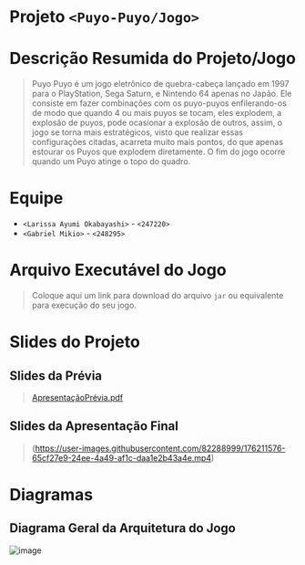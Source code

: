 # Projeto `<Puyo-Puyo/Jogo>`

# Descrição Resumida do Projeto/Jogo

> Puyo Puyo é um jogo eletrônico de quebra-cabeça lançado em 1997 para o PlayStation, Sega Saturn, e Nintendo 64 apenas no Japão. Ele consiste em fazer combinações com os puyo-puyos enfilerando-os de modo que quando 4 ou mais puyos se tocam, eles explodem, a explosão de puyos, pode ocasionar a explosão de outros, assim, o jogo se torna mais estratégicos, visto que realizar essas configurações citadas, acarreta muito mais pontos, do que apenas estourar os Puyos que explodem diretamente. O fim do jogo ocorre quando um Puyo atinge o topo do quadro.

# Equipe
* `<Larissa Ayumi Okabayashi>` - `<247220>`
* `<Gabriel Mikio>` - `<248295>`

# Arquivo Executável do Jogo

> Coloque aqui um link para download do arquivo `jar` ou equivalente para execução do seu jogo.

# Slides do Projeto

## Slides da Prévia

> [ApresentaçãoPrévia.pdf](https://github.com/MC322MikioLari/Puyo/files/9002192/ApresentacaoPrevia.pdf)

## Slides da Apresentação Final
> (https://user-images.githubusercontent.com/82288999/176211576-65cf27e9-24ee-4a49-af1c-daa1e2b43a4e.mp4)

# Diagramas

## Diagrama Geral da Arquitetura do Jogo
![image](https://user-images.githubusercontent.com/82288999/176044745-79eb9d70-346f-4411-9e80-c45aa416bffd.png)
